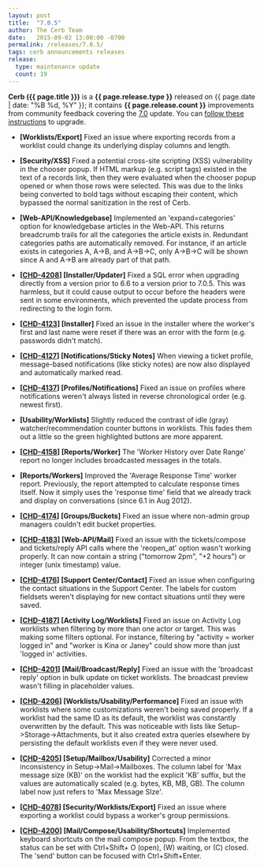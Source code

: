 ```yaml
---
layout: post
title:  "7.0.5"
author: The Cerb Team
date:   2015-09-02 13:00:00 -0700
permalink: /releases/7.0.5/
tags: cerb announcements releases
release:
  type: maintenance update
  count: 19
---
```


**Cerb ({{ page.title }})** is a **{{ page.release.type }}** released on {{ page.date | date: "%B %d, %Y" }}; it contains **{{ page.release.count }}** improvements from community feedback covering the [7.0](/releases/7.0/) update. You can [follow these instructions](/docs/upgrading/) to upgrade.

* **[Worklists/Export]** Fixed an issue where exporting records from a worklist could change its underlying display columns and length.

* **[Security/XSS]** Fixed a potential cross-site scripting (XSS) vulnerability in the chooser popup. If HTML markup (e.g. script tags) existed in the text of a records link, then they were evaluated when the chooser popup opened or when those rows were selected. This was due to the links being converted to bold tags without escaping their content, which bypassed the normal sanitization in the rest of Cerb.

* **[Web-API/Knowledgebase]** Implemented an 'expand=categories' option for knowledgebase articles in the Web-API. This returns breadcrumb trails for all the categories the article exists in. Redundant categories paths are automatically removed. For instance, if an article exists in categories A, A->B, and A->B->C, only A->B->C will be shown since A and A->B are already part of that path.

* **[[CHD-4208](http://wgmdev.atlassian.net/browse/CHD-4208)] [Installer/Updater]** Fixed a SQL error when upgrading directly from a version prior to 6.6 to a version prior to 7.0.5. This was harmless, but it could cause output to occur before the headers were sent in some environments, which prevented the update process from redirecting to the login form.

* **[[CHD-4123](http://wgmdev.atlassian.net/browse/CHD-4123)] [Installer]** Fixed an issue in the installer where the worker's first and last name were reset if there was an error with the form (e.g. passwords didn't match).

* **[[CHD-4127](http://wgmdev.atlassian.net/browse/CHD-4127)] [Notifications/Sticky Notes]** When viewing a ticket profile, message-based notifications (like sticky notes) are now also displayed and automatically marked read.

* **[[CHD-4137](http://wgmdev.atlassian.net/browse/CHD-4137)] [Profiles/Notifications]** Fixed an issue on profiles where notifications weren't always listed in reverse chronological order (e.g. newest first).

* **[Usability/Worklists]** Slightly reduced the contrast of idle (gray) watcher/recommendation counter buttons in worklists. This fades them out a little so the green highlighted buttons are more apparent.

* **[[CHD-4158](http://wgmdev.atlassian.net/browse/CHD-4158)] [Reports/Worker]** The 'Worker History over Date Range' report no longer includes broadcasted messages in the totals.

* **[Reports/Workers]** Improved the 'Average Response Time' worker report. Previously, the report attempted to calculate response times itself. Now it simply uses the 'response time' field that we already track and display on conversations (since 6.1 in Aug 2012).

* **[[CHD-4174](http://wgmdev.atlassian.net/browse/CHD-4174)] [Groups/Buckets]** Fixed an issue where non-admin group managers couldn't edit bucket properties.

* **[[CHD-4183](http://wgmdev.atlassian.net/browse/CHD-4183)] [Web-API/Mail]** Fixed an issue with the tickets/compose and tickets/reply API calls where the 'reopen_at' option wasn't working properly. It can now contain a string ("tomorrow 2pm", "+2 hours") or integer (unix timestamp) value.

* **[[CHD-4176](http://wgmdev.atlassian.net/browse/CHD-4176)] [Support Center/Contact]** Fixed an issue when configuring the contact situations in the Support Center. The labels for custom fieldsets weren't displaying for new contact situations until they were saved.

* **[[CHD-4187](http://wgmdev.atlassian.net/browse/CHD-4187)] [Activity Log/Worklists]** Fixed an issue on Activity Log worklists when filtering by more than one actor or target. This was making some filters optional. For instance, filtering by "activity = worker logged in" and "worker is Kina or Janey" could show more than just 'logged in' activities.

* **[[CHD-4201](http://wgmdev.atlassian.net/browse/CHD-4201)] [Mail/Broadcast/Reply]** Fixed an issue with the 'broadcast reply' option in bulk update on ticket worklists. The broadcast preview wasn't filling in placeholder values.

* **[[CHD-4206](http://wgmdev.atlassian.net/browse/CHD-4206)] [Worklists/Usability/Performance]** Fixed an issue with worklists where some customizations weren't being saved properly. If a worklist had the same ID as its default, the worklist was constantly overwritten by the default. This was noticeable with lists like Setup->Storage->Attachments, but it also created extra queries elsewhere by persisting the default worklists even if they were never used.

* **[[CHD-4205](http://wgmdev.atlassian.net/browse/CHD-4205)] [Setup/Mailbox/Usability]** Corrected a minor inconsistency in Setup->Mail->Mailboxes. The column label for 'Max message size (KB)' on the worklist had the explicit 'KB' suffix, but the values are automatically scaled (e.g. bytes, KB, MB, GB). The column label now just refers to 'Max Message SIze'.

* **[[CHD-4078](http://wgmdev.atlassian.net/browse/CHD-4078)] [Security/Worklists/Export]** Fixed an issue where exporting a worklist could bypass a worker's group permissions.

* **[[CHD-4200](http://wgmdev.atlassian.net/browse/CHD-4200)] [Mail/Compose/Usability/Shortcuts]** Implemented keyboard shortcuts on the mail compose popup. From the textbox, the status can be set with Ctrl+Shift+ O (open), (W) waiting, or (C) closed. The 'send' button can be focused with Ctrl+Shift+Enter.